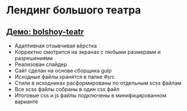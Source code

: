 # Лендинг большого театра

## [Демо: bolshoy-teatr](https://kulich1708.github.io/bolshoy-teatr)

+ Адаптивная отзывчивая вёрстка
+ Корректно смотрится на экранах с любыми размерами и разрешениями
+ Реализован слайдер
+ Сайт сделан на основе сборщика gulp
+ Исходные файлы хранятся в папке #src
+ Стили в исходниках расформированы по отдельным scss файлам
+ Все scss файлы собраны в один css файл
+ Итоговые css и js файлы подключены в минифицированном варианте
